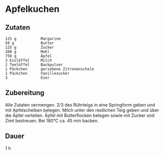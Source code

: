 # Apfelkuchen

## Zutaten
    125 g           Margarine
    50 g            Butter
    125 g           Zucker
    200 g           Mehl
    750 g           Äpfel
    3 Esslöffel     Milch
    2 Teelöffel     Backpulver
    1 Päckchen      geriebene Zitronenschale
    1 Päckchen      Vanillezucker
    3               Eier

## Zubereitung
Alle Zutaten vermengen. 2/3 des Rührteigs in eine Springform geben und mit Apfelscheiben belegen. Milch unter den restlichen Teig geben und über die Äpfel verteilen. Äpfel mit Butterflocken  belegen sowie mit Zucker und Zimt bestreuen. Bei 180°C ca. 45 min backen.

## Dauer
1 h
